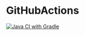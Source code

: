 # GitHubActions
[![Java CI with Gradle](https://github.com/PalachBichei/GitHubActions/actions/workflows/gradle.yml/badge.svg)](https://github.com/PalachBichei/GitHubActions/actions/workflows/gradle.yml)
